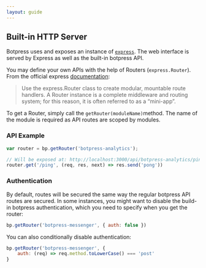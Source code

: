 ```yaml
---
layout: guide
---
```


## Built-in HTTP Server <a class="toc" id="toc-built-in-http-server" href="#toc-built-in-http-server"></a>

Botpress uses and exposes an instance of [`express`](http://expressjs.com/). The web interface is served by Express as well as the built-in botpress API.

You may define your own APIs with the help of Routers (`express.Router`). From the official express [documentation](http://expressjs.com/en/guide/routing.html):

> Use the express.Router class to create modular, mountable route handlers. A Router instance is a complete middleware and routing system; for this reason, it is often referred to as a “mini-app”.

To get a Router, simply call the `getRouter(moduleName)`method. The name of the module is required as API routes are scoped by modules.

### API Example <a class="toc" id="toc-api-example" href="#toc-api-example"></a>

```js
var router = bp.getRouter('botpress-analytics');

// Will be exposed at: http://localhost:3000/api/botpress-analytics/ping
router.get('/ping', (req, res, next) => res.send('pong'))
```

### Authentication <a class="toc" id="toc-authentication" href="#toc-authentication"></a>

By default, routes will be secured the same way the regular botpress API routes are secured. In some instances, you might want to disable the build-in botpress authentication, which you need to specify when you get the router:

```js
bp.getRouter('botpress-messenger', { auth: false })
```

You can also conditionally disable authentication:

```js
bp.getRouter('botpress-messenger', {
    auth: (req) => req.method.toLowerCase() === 'post'
}
```
